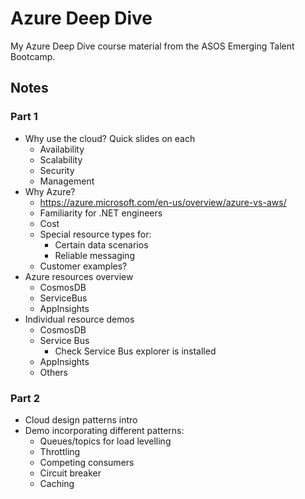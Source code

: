# Azure Deep Dive

My Azure Deep Dive course material from the ASOS Emerging Talent Bootcamp.

## Notes

### Part 1

* Why use the cloud? Quick slides on each
    * Availability
    * Scalability
    * Security
    * Management
* Why Azure? 
    * https://azure.microsoft.com/en-us/overview/azure-vs-aws/
    * Familiarity for .NET engineers
    * Cost
    * Special resource types for:
        * Certain data scenarios
        * Reliable messaging
    * Customer examples?
* Azure resources overview
    * CosmosDB
    * ServiceBus
    * AppInsights
* Individual resource demos
    * CosmosDB
    * Service Bus
        * Check Service Bus explorer is installed
    * AppInsights
    * Others

### Part 2

* Cloud design patterns intro
* Demo incorporating different patterns:
    * Queues/topics for load levelling
    * Throttling
    * Competing consumers
    * Circuit breaker
    * Caching 
